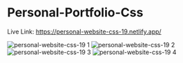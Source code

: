 # Personal-Portfolio-Css
Live Link: https://personal-website-css-19.netlify.app/


![personal-website-css-19 1](https://github.com/Rahat848/19-Personal-Portfolio-Css/assets/136954767/5071126f-fd48-413c-8993-0c639210b1c7)
![personal-website-css-19 2](https://github.com/Rahat848/19-Personal-Portfolio-Css/assets/136954767/06056119-53c4-44f1-9578-c8aacef0b7dd)
![personal-website-css-19 3](https://github.com/Rahat848/19-Personal-Portfolio-Css/assets/136954767/bf1dc962-3b24-4ce5-8b11-2e6f5b278e7e)
![personal-website-css-19 4](https://github.com/Rahat848/19-Personal-Portfolio-Css/assets/136954767/fd43e9c2-8b0b-4ce5-a5ad-11145bc4c2b1)
